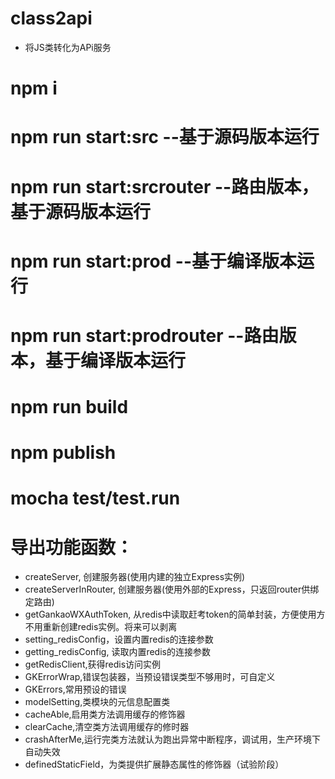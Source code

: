 # class2api
- 将JS类转化为APi服务

# npm i

# npm run start:src  --基于源码版本运行
# npm run start:srcrouter  --路由版本，基于源码版本运行

# npm run start:prod --基于编译版本运行
# npm run start:prodrouter --路由版本，基于编译版本运行

# npm run build

# npm publish

# mocha test/test.run


# 导出功能函数：
- createServer, 创建服务器(使用内建的独立Express实例)
- createServerInRouter, 创建服务器(使用外部的Express，只返回router供绑定路由)
- getGankaoWXAuthToken, 从redis中读取赶考token的简单封装，方便使用方不用重新创建redis实例。将来可以剥离
- setting_redisConfig，设置内置redis的连接参数
- getting_redisConfig, 读取内置redis的连接参数
- getRedisClient,获得redis访问实例
- GKErrorWrap,错误包装器，当预设错误类型不够用时，可自定义
- GKErrors,常用预设的错误
- modelSetting,类模块的元信息配置类
- cacheAble,启用类方法调用缓存的修饰器
- clearCache,清空类方法调用缓存的修时器
- crashAfterMe,运行完类方法就认为跑出异常中断程序，调试用，生产环境下自动失效
- definedStaticField，为类提供扩展静态属性的修饰器（试验阶段）


